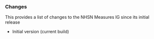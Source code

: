 ### Changes ###
This provides a list of changes to the NHSN Measures IG since its initial release
* Initial version (current build)
